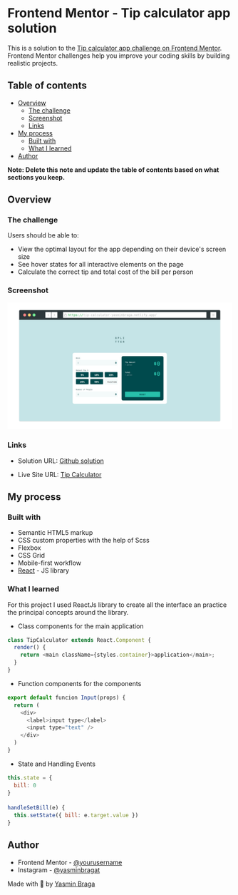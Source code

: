 # Frontend Mentor - Tip calculator app solution

This is a solution to the [Tip calculator app challenge on Frontend Mentor](https://www.frontendmentor.io/challenges/tip-calculator-app-ugJNGbJUX). Frontend Mentor challenges help you improve your coding skills by building realistic projects.

## Table of contents

- [Overview](#overview)
  - [The challenge](#the-challenge)
  - [Screenshot](#screenshot)
  - [Links](#links)
- [My process](#my-process)
  - [Built with](#built-with)
  - [What I learned](#what-i-learned)
- [Author](#author)

**Note: Delete this note and update the table of contents based on what sections you keep.**

## Overview

### The challenge

Users should be able to:

- View the optimal layout for the app depending on their device's screen size
- See hover states for all interactive elements on the page
- Calculate the correct tip and total cost of the bill per person

### Screenshot

![](./screenshot.png)

### Links

- Solution URL: [Github solution](https://github.com/yasminbraga/tip-calculator)

- Live Site URL: [Tip Calculator](https://tip-calculator-yasminbraga.netlify.app/)

## My process

### Built with

- Semantic HTML5 markup
- CSS custom properties with the help of Scss
- Flexbox
- CSS Grid
- Mobile-first workflow
- [React](https://reactjs.org/) - JS library

### What I learned

For this project I used ReactJs library to create all the interface an practice the principal concepts around the library.

- Class components for the main application

```js
class TipCalculator extends React.Component {
  render() {
    return <main className={styles.container}>application</main>;
  }
}
```

- Function components for the components

```js
export default funcion Input(props) {
  return (
    <div>
      <label>input type</label>
      <input type="text" />
    </div>
  )
}
```

- State and Handling Events

```js
this.state = {
  bill: 0
}

handleSetBill(e) {
  this.setState({ bill: e.target.value })
}
```

## Author

- Frontend Mentor - [@yourusername](https://www.frontendmentor.io/profile/yasminbraga)
- Instagram - [@yasminbragat](https://www.instagram.com/yasminbragat/)

Made with :purple_heart: by [Yasmin Braga](https://github.com/yasminbraga/)

